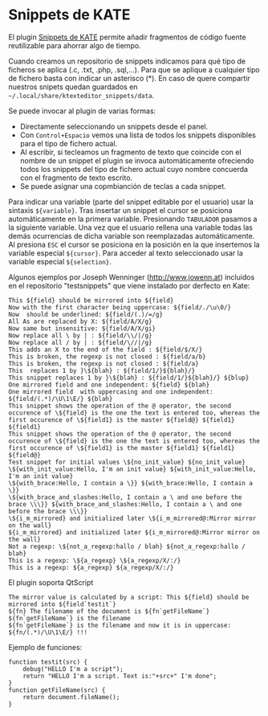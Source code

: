 # Snippets de KATE

El plugin [Snippets de KATE](http://www.kde.org/applications/utilities/kate/) permite añadir fragmentos de código fuente reutilizable para ahorrar algo de tiempo.

Cuando creamos un repositorio de snippets indicamos para qué tipo de ficheros se aplica (.c, .txt, .php, .sql,...). Para que se aplique a cualquier tipo de fichero basta con indicar un asterisco (*). En caso de quere compartir nuestros snipets quedan guardados en `~/.local/share/ktexteditor_snippets/data`.

Se puede invocar al plugin de varias formas:

- Directamente seleccionando un snippets desde el panel.
- Con `Control+Espacio` vemos una lista de todos los snippets disponibles para el tipo de fichero actual.
- Al escribir, si tecleamos un fragmento de texto que coincide con el nombre de un snippet el plugin se invoca automáticamente ofreciendo todos los snippets del tipo de fichero actual cuyo nombre concuerda con el fragmento de texto escrito.
- Se puede asignar una copmbianción de teclas a cada snippet.

Para indicar una variable (parte del snippet editable por el usuario) usar la sintaxis `${variable}`. Tras insertar un snippet el cursor se posiciona automáticamente en la primera variable. Presionando `TABULADOR` pasamos a la siguiente variable. Una vez que el usuario rellena una variable todas las demás ocurrencias de dicha variable son reemplazadas automáticamente. Al presiona `ESC` el cursor se posiciona en la posición en la que insertemos la variable especial `${cursor}`. Para acceder al texto seleccionado usar la variable especial `${selection}`.




Algunos ejemplos por Joseph Wenninger (http://www.jowenn.at) incluidos en el repositorio "testsnippets" que viene instalado por derfecto en Kate:

	This ${field} should be mirrored into ${field}
	Now with the first character being uppercase: ${field/./\u\0/}
	Now  should be underlined: ${field/(.)/=/g}
	All As are replaced by X: ${field/A/X/g}
	Now same but insensitive: ${field/A/X/gi}
	Now replace all \ by | : ${field/\\/|/g}
	Now replace all / by | : ${field/\//|/g}
	This adds an X to the end of the field : ${field/$/X/}
	This is broken, the regexp is not closed : ${field/a/b}
	This is broken, the regexp is not closed : ${field/a}
	This  replaces 1 by }\${blah} : ${field/1/}${blah}/}
	This snippet replaces 1 by }\${blah} : ${field/1/}${blah}/} ${blup}
	One mirrored field and one independent: ${field} ${blah}
	One mirrored field  with uppercasing and one independent: ${field/(.*)/\U\1\E/} ${blah}
	This snippet shows the operation of the @ operator, the second occurence of \${field} is the one the text is entered too, whereas the first occurence of \${field1} is the master ${field@} ${field1} ${field1}
	This snippet shows the operation of the @ operator, the second occurence of \${field} is the one the text is entered too, whereas the first occurence of \${field1} is the master ${field1} ${field1} ${field@}
	Test snippet for initial values \${no_init_value} ${no_init_value}
	\${with_init_value:Hello, I'm an init value} ${with_init_value:Hello, I'm an init value}
	\${with_brace:Hello, I contain a \}} ${with_brace:Hello, I contain a \}}
	\${with_brace_and_slashes:Hello, I contain a \ and one before the brace \\\}} ${with_brace_and_slashes:Hello, I contain a \ and one before the brace \\\}}
	\${i_m_mirrored} and initialized later \${i_m_mirrored@:Mirror mirror on the wall}
	${i_m_mirrored} and initialized later ${i_m_mirrored@:Mirror mirror on the wall}
	Not a regexp: \${not_a_regexp:hallo / blah} ${not_a_regexp:hallo / blah}
	This is a regexp: \${a_regexp} \${a_regexp/X/:/}
	This is a regexp: ${a_regexp} ${a_regexp/X/:/}

El plugin soporta QtScript

	The mirror value is calculated by a script: This ${field} should be mirrored into ${field`testit`}
	${fn} The filename of the document is ${fn`getFileName`}
	${fn`getFileName`} is the filename
	${fn`getFileName`} is the filename and now it is in uppercase: ${fn/(.*)/\U\1\E/} !!!

Ejemplo de funciones:

	function testit(src) {
		debug("HELLO I'm a script");
		return "HELLO I'm a script. Text is:"+src+" I'm done";
	}
	function getFileName(src) {
		return document.fileName();
	}
